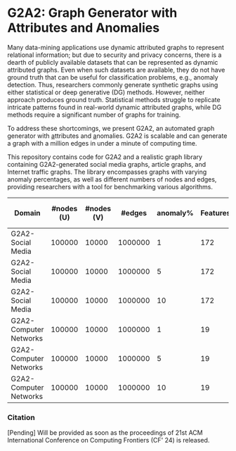 # G2A2: Graph Generator with Attributes and Anomalies

Many data-mining applications use dynamic attributed graphs to represent relational information; but due to security and privacy concerns, there is a dearth of publicly available datasets that can be represented as dynamic attributed graphs. Even when such datasets are available, they do not have ground truth that can be useful for classification problems, e.g., anomaly detection. Thus, researchers commonly generate synthetic graphs using either statistical or deep generative (DG) methods. However, neither approach produces ground truth. Statistical methods struggle to replicate intricate patterns found in real-world dynamic attributed graphs, while DG methods require a significant number of graphs for training. 

To address these shortcomings, we present G2A2, an automated <ins>g</ins>raph <ins>g</ins>enerator with <ins>a</ins>ttributes and <ins>a</ins>nomalies. G2A2 is scalable and can generate a graph with a million edges in under a minute of computing time.

This repository contains code for G2A2 and a realistic graph library containing G2A2-generated social media graphs, article graphs, and Internet traffic graphs. The library
encompasses graphs with varying anomaly percentages, as well as different numbers of nodes and edges, providing researchers with a tool for benchmarking various algorithms.

| Domain                 | #nodes (U) | #nodes (V) | #edges  | anomaly% | Features | Avg. Degree | Avg. BCC (U) | Avg. BCC (V) | Duration (hrs) | Link |
|------------------------|------------|------------|---------|----------|----------|-------------|--------------|--------------|----------------|------|
| G2A2-Social Media      | 100000     | 10000      | 1000000 | 1        | 172      |             |              |              | 744            |      |
| G2A2-Social Media      | 100000     | 10000      | 1000000 | 5        | 172      |             |              |              | 744            |      |
| G2A2-Social Media      | 100000     | 10000      | 1000000 | 10       | 172      |             |              |              | 744            |      |
| G2A2-Computer Networks | 100000     | 10000      | 1000000 | 1        | 19       |             |              |              | 144            |      |
| G2A2-Computer Networks | 100000     | 10000      | 1000000 | 5        | 19       |             |              |              | 144            |      |
| G2A2-Computer Networks | 100000     | 10000      | 1000000 | 10       | 19       |             |              |              | 144            |      |

### Citation

[Pending] Will be provided as soon as the proceedings of 21st ACM International Conference on Computing Frontiers (CF' 24) is released.
